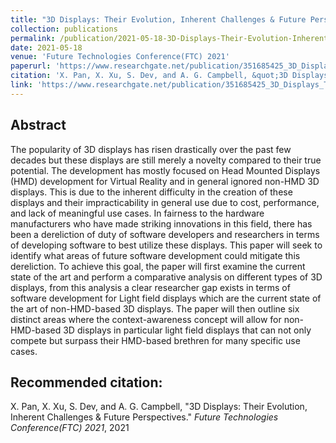```yaml
---
title: "3D Displays: Their Evolution, Inherent Challenges & Future Perspectives"
collection: publications
permalink: /publication/2021-05-18-3D-Displays-Their-Evolution-Inherent-Challenges-Future-Perspectives
date: 2021-05-18
venue: 'Future Technologies Conference(FTC) 2021'
paperurl: 'https://www.researchgate.net/publication/351685425_3D_Displays_Their_Evolution_Inherent_Challenges_Future_Perspectives'
citation: 'X. Pan, X. Xu, S. Dev, and A. G. Campbell, &quot;3D Displays: Their Evolution, Inherent Challenges &amp; Future Perspectives.&quot; <i>Future Technologies Conference(FTC) 2021</i>, 2021'
link: 'https://www.researchgate.net/publication/351685425_3D_Displays_Their_Evolution_Inherent_Challenges_Future_Perspectives'
---
```

Abstract 
------ 
The popularity of 3D displays has risen drastically over the past few decades but these displays are still merely a novelty compared to their true potential. The development has mostly focused on Head Mounted Displays (HMD) development for Virtual Reality and in general ignored non-HMD 3D displays. This is due to the inherent difficulty in the creation of these displays and their impracticability in general use due to cost, performance, and lack of meaningful use cases. In fairness to the hardware manufacturers who have made striking innovations in this field, there has been a dereliction of duty of software developers and researchers in terms of developing software to best utilize these displays. This paper will seek to identify what areas of future software development could mitigate this dereliction. To achieve this goal, the paper will first examine the current state of the art and perform a comparative analysis on different types of 3D displays, from this analysis a clear researcher gap exists in terms of software development for Light field displays which are the current state of the art of non-HMD-based 3D displays. The paper will then outline six distinct areas where the context-awareness concept will allow for non-HMD-based 3D displays in particular light field displays that can not only compete but surpass their HMD-based brethren for many specific use cases.

Recommended citation: 
------ 
X. Pan, X. Xu, S. Dev, and A. G. Campbell, "3D Displays: Their Evolution, Inherent Challenges & Future Perspectives." <i>Future Technologies Conference(FTC) 2021</i>, 2021